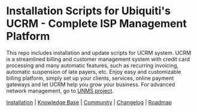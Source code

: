 # Installation Scripts for Ubiquiti's UCRM - Complete ISP Management Platform 

This repo includes installation and update scripts for UCRM system. UCRM is a streamlined billing and customer management system with credit card processing and many automatic features, such as recurring invoicing, automatic suspension of late payers, etc. Enjoy easy and customizable billing platform, simply set up your clients, services, online payment gateways and let UCRM help you grow your business. For advanced network management, go to [UNMS project](https://github.com/Ubiquiti-App/UNMS).

[Installation](https://help.ubnt.com/hc/en-us/articles/115000994708-UCRM-Installation-Guide) | [Knowledge Base](https://help.ubnt.com/hc/en-us/sections/204958307-UCRM-WISP-Management-Platform) | [Community](https://community.ubnt.com/t5/UCRM-Complete-WISP-Management/bd-p/UCRM) | [Changelog](https://github.com/U-CRM/billing/blob/master/CHANGELOG.md) | [Roadmap](https://ucrm.ubnt.com/)
